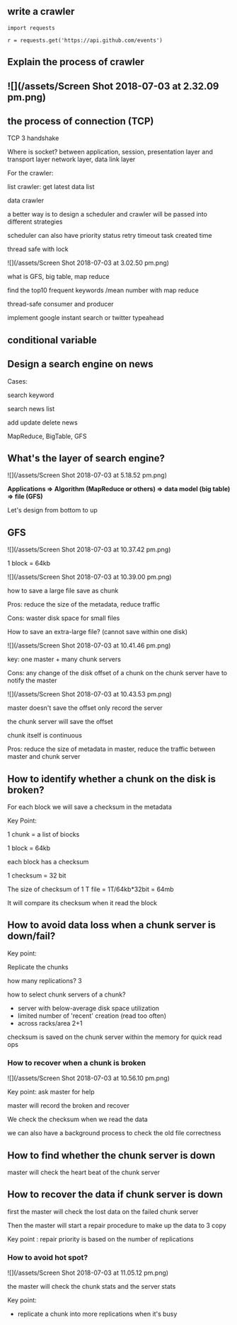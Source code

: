 ## write a crawler

```
import requests

r = requests.get('https://api.github.com/events')
```

## Explain the process of crawler

## ![](/assets/Screen Shot 2018-07-03 at 2.32.09 pm.png)

## the process of connection \(TCP\)

TCP 3 handshake

Where is socket? between application, session, presentation layer and transport layer network layer, data link layer

For the crawler:

list crawler:  get latest data list

data crawler

a better way is to design a scheduler and crawler will be passed into different strategies

scheduler can also have priority status retry timeout task created time

thread safe with lock

![](/assets/Screen Shot 2018-07-03 at 3.02.50 pm.png)

what is GFS, big table, map reduce

find the top10 frequent keywords /mean number with map reduce

thread-safe consumer and producer

implement google instant search or twitter typeahead

## conditional variable

## Design a search engine on news

Cases:

search keyword

search news list

add update delete news

MapReduce, BigTable, GFS

## What's the layer of search engine?

![](/assets/Screen Shot 2018-07-03 at 5.18.52 pm.png)

**Applications =&gt; Algorithm \(MapReduce or others\) =&gt;  data model \(big table\) =&gt; file \(GFS\)**

Let's design from bottom to up

## GFS

![](/assets/Screen Shot 2018-07-03 at 10.37.42 pm.png)

1 block = 64kb

![](/assets/Screen Shot 2018-07-03 at 10.39.00 pm.png)

how to save a large file save as chunk

Pros: reduce the size of the metadata, reduce traffic

Cons: waster disk space for small files

How to save an extra-large file? \(cannot save within one disk\)

![](/assets/Screen Shot 2018-07-03 at 10.41.46 pm.png)

key: one master + many chunk servers

Cons: any change of the disk offset of a chunk on the chunk server have to notify the master

![](/assets/Screen Shot 2018-07-03 at 10.43.53 pm.png)

master doesn't save the offset only record the server

the chunk server will save the offset

chunk itself is continuous

Pros: reduce the size of metadata in master, reduce the traffic between master and chunk server

## How to identify whether a chunk on the disk is broken?

For each block we will save a checksum in the metadata

Key Point:

1 chunk = a list of biocks

1 block = 64kb

each block has a checksum

1 checksum = 32 bit

The size of checksum of 1 T file = 1T/64kb\*32bit = 64mb

It will compare its checksum when it read the block

## 

## How to avoid data loss when a chunk server is down/fail?

Key point:

Replicate the chunks

how many replications? 3

how to select chunk servers of a chunk?

* server with below-average disk space utilization
* limited number of 'recent' creation \(read too often\)
* across racks/area 2+1

checksum is saved on the chunk server within the memory for quick read ops

### How to recover when a chunk is broken

![](/assets/Screen Shot 2018-07-03 at 10.56.10 pm.png)

Key point: ask master for help

master will record the broken and recover

We check the checksum when we read the data

we can also have a background process to check the old file correctness

## How to find whether the chunk server is down

master will check the heart beat of the chunk server

## How to recover the data if chunk server is down

first the master will check the lost data on the failed chunk server

Then the master will start a repair procedure to make up the data to 3 copy

Key point : repair priority is based on the number of replications

### How to avoid hot spot?

![](/assets/Screen Shot 2018-07-03 at 11.05.12 pm.png)

the master will check the chunk stats and the server stats

Key point: 

* replicate a chunk into more replications when it's busy



